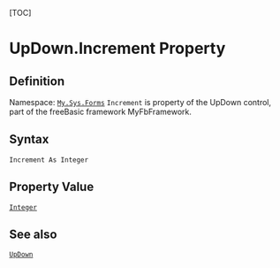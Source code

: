 [TOC]
# UpDown.Increment Property

## Definition
Namespace: [`My.Sys.Forms`](My.Sys.Forms.md)
`Increment` is property of the UpDown control, part of the freeBasic framework MyFbFramework.
## Syntax
```freeBasic
Increment As Integer
```
## Property Value
[`Integer`]("https://www.freebasic.net/wiki/KeyPgInteger")
## See also
[`UpDown`](UpDown.md)
